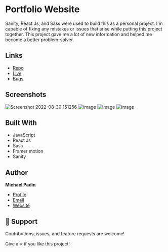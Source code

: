 # Portfolio Website

<p align="left">Sanity, React Js, and Sass were used to build this as a personal project. I'm capable of fixing any mistakes or issues that arise while putting this project together. This project gave me a lot of new information and helped me become a better problem-solver.

## Links
- [Repo](https://github.com/michael-padin/portfolio-website "Portfolio Website Repo")
- [Live](https://michaelpadin.netlify.app/ "Live View")
- [Bugs](https://github.com/michael-padin/tiktok-clone/issues "Issues Page")

## Screenshots
![Screenshot 2022-08-30 151256](https://user-images.githubusercontent.com/75446003/187373862-ac757ef0-b2b0-4fdf-8f48-e48689004141.png)
![image](https://user-images.githubusercontent.com/75446003/187374922-823c190d-c970-454a-b141-9ef8bbd5459f.png)
![image](https://user-images.githubusercontent.com/75446003/187375099-d7a41727-fffe-442b-b3dc-09d4ac7a18e7.png)
![image](https://user-images.githubusercontent.com/75446003/187375355-ba877611-8240-4b5a-9898-1521b71a6c01.png)



## Built With

- JavaScript
- React Js
- Sass
- Framer motion
- Sanity 



## Author

**Michael Padin**

- [Profile](https://github.com/michael-padin "Michael Padin")
- [Email](mailto:padinmichael201@gmail.com?subject=Hi "Hi!")
- [Website](https://michaelpadin.netlify.app "Welcome")

## 🤝 Support

Contributions, issues, and feature requests are welcome!

Give a ⭐️ if you like this project!

